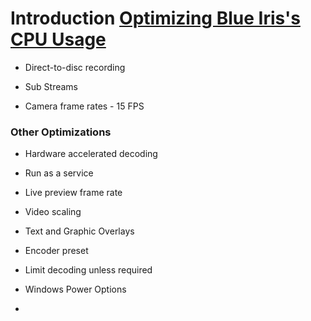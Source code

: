 # Introduction [Optimizing Blue Iris's CPU Usage](https://ipcamtalk.com/wiki/optimizing-blue-iris-s-cpu-usage/)




- Direct-to-disc recording


- Sub Streams


- Camera frame rates - 15 FPS


### Other Optimizations

- Hardware accelerated decoding

- Run as a service

- Live preview frame rate

- Video scaling

- Text and Graphic Overlays

- Encoder preset

- Limit decoding unless required

- Windows Power Options

- 
